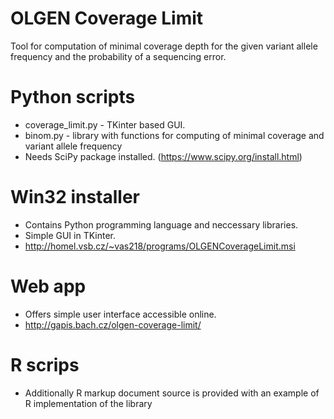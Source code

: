 # OLGEN Coverage Limit
Tool for computation of minimal coverage depth for the given variant allele frequency and the probability of a sequencing error.

# Python scripts
* coverage_limit.py - TKinter based GUI.
* binom.py - library with functions for computing of minimal coverage and variant allele frequency
* Needs SciPy package installed. (https://www.scipy.org/install.html)

# Win32 installer
* Contains Python programming language and neccessary libraries.
* Simple GUI in TKinter.
* http://homel.vsb.cz/~vas218/programs/OLGENCoverageLimit.msi

# Web app
* Offers simple user interface accessible online.
* http://gapis.bach.cz/olgen-coverage-limit/

# R scrips
* Additionally R markup document source is provided with an example of R implementation of the library